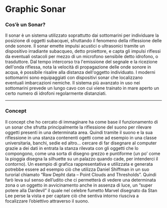# Graphic Sonar


### Cos’è un Sonar?

<p> Il sonar è un sistema utilizzato soprattutto dai sottomarini per individuare la posizione di oggetti subacquei, sfruttando il fenomeno della riflessione delle onde sonore. Il sonar emette impulsi acustici o ultrasonici tramite un dispositivo irradiante subacqueo, detto proiettore, e capta gli impulsi riflessi da eventuali ostacoli per mezzo di un microfono sensibile detto idrofono, o trasduttore. Dal tempo intercorso tra l'emissione del segnale e la ricezione dell'onda riflessa, nota la velocità di propagazione delle onde sonore in acqua, è possibile risalire alla distanza dell'oggetto individuato. I moderni sottomarini sono equipaggiati con dispositivi sonar che localizzano eventuali imbarcazioni nemiche. Il sistema più avanzato in uso nei sottomarini prevede un lungo cavo con cui viene trainato in mare aperto un certo numero di idrofoni regolarmente distanziati.
</p>

___

### Concept

<p>Il concept che ho cercato di immaginare ha come base il funzionamento di un sonar che sfrutta principalmente la riflessione del suono per rilevare oggetti presenti in una determinata area.
Quindi tramite il suono e la sua riflessione in una stanza contenenti ogetti come ad esempio in una classe universitaria, banchi, sedie ed altro… cercare di far disegnare al computer grazie a dei dati in entrata la stanza rilevata con gli oggetti che lo compongono, come una sorta di disegno grezzo e puntiforme (un po’ come la pioggia disegna la silhuette su un palazzo quando cade, per intenderci il contorno).
Un esempio di grafica rappresentativa e utilizzata e generata potrebbe essere ad esempio ciò che utilizza Daniel Shiffman in un suo turorial chiamato “Raw Depht data – Point Clouds and Thresholds”.
Quindi farò leva sul senso dell’udito che ci permetterà di vedere una determinata zona o un oggetto in avvicinamento anche in assenza di luce, un “super potere alla Dardevil” il quale nel celebre fumetto Marvel disegnato da Stan Lee perse la vista e per captare ciò che sentiva intorno riusciva a focalizzare l’obiettivo attraverso il suono.
</p>
